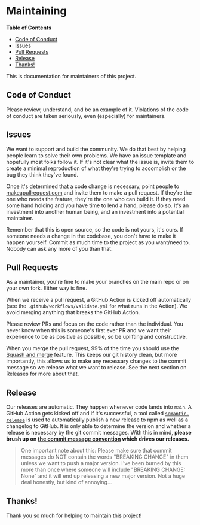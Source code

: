 # Maintaining

<!-- START doctoc generated TOC please keep comment here to allow auto update -->
<!-- DON'T EDIT THIS SECTION, INSTEAD RE-RUN doctoc TO UPDATE -->

**Table of Contents**

- [Code of Conduct](#code-of-conduct)
- [Issues](#issues)
- [Pull Requests](#pull-requests)
- [Release](#release)
- [Thanks!](#thanks)

<!-- END doctoc generated TOC please keep comment here to allow auto update -->

This is documentation for maintainers of this project.

## Code of Conduct

Please review, understand, and be an example of it. Violations of the code of
conduct are taken seriously, even (especially) for maintainers.

## Issues

We want to support and build the community. We do that best by helping people
learn to solve their own problems. We have an issue template and hopefully most
folks follow it. If it's not clear what the issue is, invite them to create a
minimal reproduction of what they're trying to accomplish or the bug they think
they've found.

Once it's determined that a code change is necessary, point people to
[makeapullrequest.com](http://makeapullrequest.com) and invite them to make a
pull request. If they're the one who needs the feature, they're the one who can
build it. If they need some hand holding and you have time to lend a hand,
please do so. It's an investment into another human being, and an investment
into a potential maintainer.

Remember that this is open source, so the code is not yours, it's ours. If
someone needs a change in the codebase, you don't have to make it happen
yourself. Commit as much time to the project as you want/need to. Nobody can ask
any more of you than that.

## Pull Requests

As a maintainer, you're fine to make your branches on the main repo or on your
own fork. Either way is fine.

When we receive a pull request, a GitHub Action is kicked off automatically (see
the `.github/workflows/validate.yml` for what runs in the Action). We avoid
merging anything that breaks the GitHub Action.

Please review PRs and focus on the code rather than the individual. You never
know when this is someone's first ever PR and we want their experience to be as
positive as possible, so be uplifting and constructive.

When you merge the pull request, 99% of the time you should use the
[Squash and merge](https://help.github.com/articles/merging-a-pull-request)
feature. This keeps our git history clean, but more importantly, this allows us
to make any necessary changes to the commit message so we release what we want
to release. See the next section on Releases for more about that.

## Release

Our releases are automatic. They happen whenever code lands into `main`. A
GitHub Action gets kicked off and if it's successful, a tool called
[`semantic-release`](https://github.com/semantic-release/semantic-release) is
used to automatically publish a new release to npm as well as a changelog to
GitHub. It is only able to determine the version and whether a release is
necessary by the git commit messages. With this in mind, **please brush up on
[the commit message convention][commit] which drives our releases.**

> One important note about this: Please make sure that commit messages do NOT
> contain the words "BREAKING CHANGE" in them unless we want to push a major
> version. I've been burned by this more than once where someone will include
> "BREAKING CHANGE: None" and it will end up releasing a new major version. Not
> a huge deal honestly, but kind of annoying...

## Thanks!

Thank you so much for helping to maintain this project!

<!-- prettier-ignore-start -->
[commit]: https://github.com/conventional-changelog-archived-repos/conventional-changelog-angular/blob/ed32559941719a130bb0327f886d6a32a8cbc2ba/convention.md
<!-- prettier-ignore-end -->
